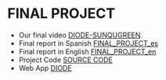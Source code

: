 # FINAL PROJECT
- Our final video [DIODE-SUNQUGREEN](https://youtu.be/LHSEAyzpRBk "SPACE APPS CHALLENGE").
- Final report in Spanish [FINAL_PROJECT_es](https://github.com/joelinfo19/space_apps/blob/main/final_report/FINAL_PROJECT_es.pdf)
- Final report in English [FINAL_PROJECT_en](https://github.com/joelinfo19/space_apps/blob/main/final_report/FINAL_PROJECT_en.pdf)
- Project Code [SOURCE CODE](https://github.com/joelinfo19/space_apps)
- Web App [DIODE](https://space-apps-nasa.azurewebsites.net/) 
